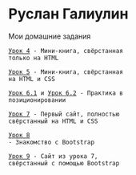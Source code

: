 

# Руслан Галиулин
Мои домашние задания

<code>[Урок 4](https://galiulinruslan.github.io/lesson_4/ "Знакомство с основами HTML") - Мини-книга, свёрстанная только на HTML
</code>

<code>[Урок 5](https://galiulinruslan.github.io/lesson_5/ "Знакомство с основами CSS") - Мини-книга, свёрстанная на HTML и CSS
</code>

<code>[Урок 6.1](https://galiulinruslan.github.io/lesson_6.1/ "Позиционирование в CSS")
  и [Урок 6.2](https://galiulinruslan.github.io/lesson_6.2/ "Позиционирование в CSS") - Практика в позиционировании
</code>

<code>[Урок 7](https://galiulinruslan.github.io/lesson_7/ "Верстка первого макета") - Первый сайт, полностью свёрстанный на HTML и CSS
</code>

<code>[Урок 8](https://galiulinruslan.github.io/lesson_8/ "Подключение библиотеки bootstrap для быстрой верстки") - Знакомство с Bootstrap
</code>

<code>[Урок 9](https://galiulinruslan.github.io/lesson_9/ "Верстка при помощи Bootstrap 3") - Сайт из урока 7, свёрстанный с помощью Bootstrap
</code>

